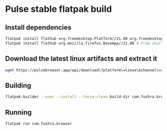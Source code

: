 # Pulse stable flatpak build

## Install dependencies

```sh
flatpak install flathub org.freedesktop.Platform//21.08 org.freedesktop.Sdk//21.08
flatpak install flathub org.mozilla.firefox.BaseApp//21.08 # From what I can tell, provides precompiled binaries for a bunch of stuff
```

## Download the latest linux artifacts and extract it

```sh
wget https://pulsebrowser.app/api/download\?platform\=linux\&channel\=stable -O pulse-browser.tar.bz2
```

## Building

```sh
flatpak-builder --user --install --force-clean build-dir com.fushra.browser.yml
```

## Running

```sh
flatpak run com.fushra.browser
```
